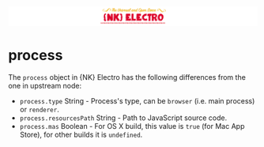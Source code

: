 ![NK-Electro](../images/NKElectro.png?v01)
# process

The `process` object in {NK} Electro has the following differences from the one in
upstream node:

* `process.type` String - Process's type, can be `browser` (i.e. main process)
  or `renderer`.
* `process.resourcesPath` String - Path to JavaScript source code.
* `process.mas` Boolean - For OS X build, this value is `true` (for Mac App Store), for
  other builds it is `undefined`.

